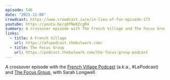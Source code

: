 ```yaml
---
episode: 546
date: "2021-11-08"
crowdcast: https://www.crowdcast.io/e/in-lieu-of-fun-episode-173
youtube: https://youtu.be/q0fNeKZcgR4
summary: A crossover episode with The French Village and The Focus Group
links:
  - title: A French Village
    url: https://afvpodcast.thebulwark.com/
  - title: The Focus Group
    url: https://podcast.thebulwark.com/the-focus-group-podcast
---
```

A crossover episode with the [French Village Podcast][fvp] (a.k.a., #LePodcast) and [The Focus Group][tfg], with Sarah Longwell.

[fvp]: https://afvpodcast.thebulwark.com/
[tfg]: https://podcast.thebulwark.com/the-focus-group-podcast
